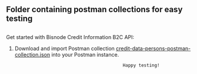## Folder containing postman collections for easy testing

##

Get started with Bisnode Credit Information B2C API:

1. Download and import Postman collection [credit-data-persons-postman-collection.json](https://raw.githubusercontent.com/Bisnode/api-stuff/master/apis/brigs/person/postman-collections/credit-data-persons-postman-collection.json) into your Postman instance.

    
                                                Happy testing!
